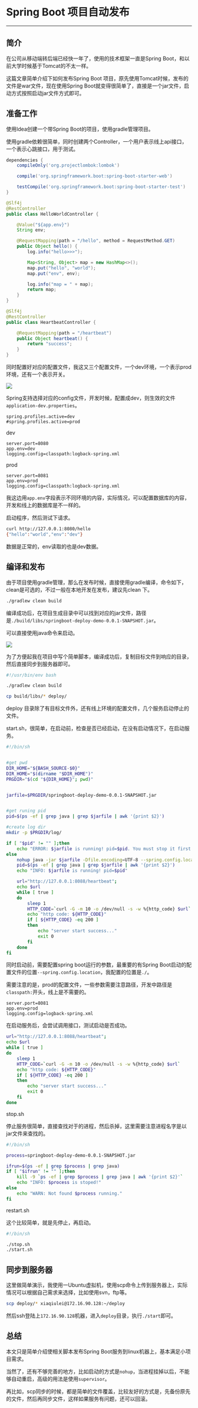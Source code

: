# Spring Boot 项目自动发布

---


## 简介

在公司从移动端转后端已经快一年了，使用的技术框架一直是Spring Boot，和以前大学时候基于Tomcat的不太一样。

这篇文章简单介绍下如何发布Spring Boot 项目，原先使用Tomcat时候，发布的文件是war文件，现在使用Spring Boot就变得很简单了，直接是一个jar文件，启动方式按照启动jar文件方式即可。


## 准备工作

使用Idea创建一个带Spring Boot的项目，使用gradle管理项目。

使用gradle依赖很简单，同时创建两个Controller，一个用户表示线上api接口，一个表示心跳接口，用于测试。

```groovy
dependencies {
    compileOnly('org.projectlombok:lombok')

    compile('org.springframework.boot:spring-boot-starter-web')

    testCompile('org.springframework.boot:spring-boot-starter-test')
}
```

```java
@Slf4j
@RestController
public class HelloWorldController {

    @Value("${app.env}")
    String env;

    @RequestMapping(path = "/hello", method = RequestMethod.GET)
    public Object hello() {
        log.info("hello>>>");

        Map<String, Object> map = new HashMap<>();
        map.put("hello", "world");
        map.put("env", env);

        log.info("map = " + map);
        return map;
    }
}
```

```java
@Slf4j
@RestController
public class HeartbeatController {

    @RequestMapping(path = "/heartbeat")
    public Object heartbeat() {
        return "success";
    }
}
```

同时配置好对应的配置文件，我这又三个配置文件，一个dev环境，一个表示prod环境，还有一个表示开关。

![](doc/1.png)

Spring支持选择对应的config文件，开发时候，配置成dev，则生效的文件`application-dev.properties`。

```properties
spring.profiles.active=dev
#spring.profiles.active=prod
```

dev

```properties
server.port=8080
app.env=dev
logging.config=classpath:logback-spring.xml
```

prod

```properties
server.port=8081
app.env=prod
logging.config=classpath:logback-spring.xml
```

我这边用`app.env`字段表示不同环境的内容，实际情况，可以配置数据库的内容，开发和线上的数据库是不一样的。

启动程序，然后测试下请求。

```bash
curl http://127.0.0.1:8080/hello    
{"hello":"world","env":"dev"}
```

数据是正常的，env读取的也是dev数据。

## 编译和发布

由于项目使用gradle管理，那么在发布时候，直接使用gradle编译，命令如下，clean是可选的，不过一般在本地开发在发布，建议先clean
下。

```bash
./gradlew clean build
```

编译成功后，在项目生成目录中可以找到对应的jar文件，路径是`./build/libs/springboot-deploy-demo-0.0.1-SNAPSHOT.jar`。

可以直接使用java命令来启动。

![](doc/2.png)


为了方便起我在项目中写个简单脚本，编译成功后，复制目标文件到响应的目录，然后直接同步到服务器即可。

```bash
#!/usr/bin/env bash

./gradlew clean build

cp build/libs/* deploy/
```

deploy 目录除了有目标文件外，还有线上环境的配置文件，几个服务启动停止的文件。

start.sh，很简单，在启动前，检查是否已经启动，在没有启动情况下，在启动服务。

```bash
#!/bin/sh


#get pwd
DIR_HOME="${BASH_SOURCE-$0}"
DIR_HOME="$(dirname "$DIR_HOME")"
PRGDIR="$(cd "${DIR_HOME}"; pwd)"


jarfile=$PRGDIR/springboot-deploy-demo-0.0.1-SNAPSHOT.jar


#get runing pid
pid=$(ps -ef | grep java | grep $jarfile | awk '{print $2}')

#create log dir
mkdir -p $PRGDIR/log/

if [ "$pid" != "" ];then
    echo "ERROR: $jarfile is running! pid=$pid. You must stop it first!"
else
    nohup java -jar $jarfile -Dfile.encoding=UTF-8 --spring.config.location=$PRGDIR/ >$PRGDIR/log/start.log 2>&1 &
    pid=$(ps -ef | grep java | grep $jarfile | awk '{print $2}')
    echo "INFO: $jarfile is running! pid=$pid"

    url="http://127.0.0.1:8088/heartbeat";
    echo $url
    while [ true ]
    do
        sleep 1
        HTTP_CODE=`curl -G -m 10 -o /dev/null -s -w %{http_code} $url`
        echo "http code: ${HTTP_CODE}"
        if [ ${HTTP_CODE} -eq 200 ]
        then
            echo "server start success..."
            exit 0
        fi
    done
fi
```

同时启动前，需要配置spring boot运行的参数，最重要的有Spring Boot启动的配置文件的位置`--spring.config.location`，我配置的位置是`./`。

需要注意的是，prod的配置文件，一些参数需要注意路径，开发中路径是`classpath:`开头，线上是不需要的。

```properties
server.port=8081
app.env=prod
logging.config=logback-spring.xml
```

在启动服务后，会尝试调用接口，测试启动是否成功。

```bash
url="http://127.0.0.1:8088/heartbeat";
echo $url
while [ true ]
do
    sleep 1
    HTTP_CODE=`curl -G -m 10 -o /dev/null -s -w %{http_code} $url`
    echo "http code: ${HTTP_CODE}"
    if [ ${HTTP_CODE} -eq 200 ]
    then
        echo "server start success..."
        exit 0
    fi
done
```

stop.sh

停止服务很简单，直接查找对于的进程，然后杀掉，这里需要注意进程名字是以jar文件来查找的。

```bash
#!/bin/sh

process=springboot-deploy-demo-0.0.1-SNAPSHOT.jar

ifrun=$(ps -ef | grep $process | grep java)
if [ "$ifrun" != "" ];then
    kill -9 `ps -ef | grep $process | grep java | awk '{print $2}'`
    echo "INFO: $process is stoped!"
else
    echo "WARN: Not found $process running."
fi
```

restart.sh

这个比较简单，就是先停止，再启动。

```bash
#!/bin/sh

./stop.sh
./start.sh
```

## 同步到服务器

这里做简单演示，我使用一Ubuntu虚拟机，使用scp命令上传到服务器上，实际情况可以根据自己需求来选择，比如使用svn，ftp等。

```bash
scp deploy/* xiaqiulei@172.16.90.128:~/deploy
```

然后ssh登陆上`172.16.90.128`机器，进入`deploy`目录，执行`./start`即可。

## 总结

本文只是简单介绍使相关脚本发布Spring Boot服务到linux机器上，基本满足小项目需求。

当然了，还有不够完善的地方，比如启动的方式是`nohup`，当进程挂掉以后，不能够自动重启，高级的用法是使用`supervisor`。

再比如，scp同步的时候，都是简单的文件覆盖，比较友好的方式是，先备份原先的文件，然后再同步文件，这样如果服务有问题，还可以回滚。